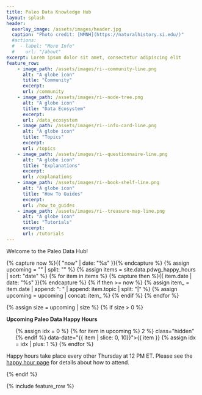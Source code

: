 ```yaml
---
title: Paleo Data Knowledge Hub
layout: splash
header:
  overlay_image: /assets/images/header.jpg
  caption: "Photo credit: [NMNH](https://naturalhistory.si.edu/)"
  #actions:
  #  - label: "More Info"
  #    url: "/about"
excerpt: Lorem ipsum dolor sit amet, consectetur adipiscing elit
feature_row:
    - image_path: /assets/images/ri--community-line.png
      alt: "A globe icon"
      title: "Community"
      excerpt: 
      url: /community
    - image_path: /assets/images/ri--node-tree.png
      alt: "A globe icon"
      title: "Data Ecosystem"
      excerpt: 
      url: /data_ecosystem
    - image_path: /assets/images/ri--info-card-line.png
      alt: "A globe icon"
      title: "Topics"
      excerpt: 
      url: /topics
    - image_path: /assets/images/ri--questionnaire-line.png
      alt: "A globe icon"
      title: "Explanations"
      excerpt: 
      url: /explanations
    - image_path: /assets/images/ri--book-shelf-line.png
      alt: "A globe icon"
      title: "How To Guides"
      excerpt: 
      url: /how_to_guides
    - image_path: /assets/images/ri--treasure-map-line.png
      alt: "A globe icon"
      title: "Tutorials"
      excerpt: 
      url: /tutorials
---
```


Welcome to the Paleo Data Hub!

{% capture now %}{{ "now" | date: "%s" }}{% endcapture %}
{% assign upcoming = "" | split: "" %}
{% assign items = site.data.pdwg_happy_hours | sort: "date" %}
{% for item in items %}
  {% capture then %}{{ item.date | date: "%s" }}{% endcapture %}
  {% if then >= now %}
    {% assign item_ = item.date | append: ": " | append: item.topic | split: "|" %}
    {% assign upcoming = upcoming | concat: item_ %}
  {% endif %}
{% endfor %}

{% assign size = upcoming | size %}
{% if size > 0 %}
  <div class="notice--info upcoming">
    <strong>Upcoming Paleo Data Happy Hours</strong>
    <ul>
    {% assign idx = 0 %}
    {% for item in upcoming %}
      <li{% if idx > 2 %} class="hidden"{% endif %} data-date="{{ item | slice: 0, 10}}">{{ item }}</li>
      {% assign idx = idx | plus: 1 %}
    {% endfor %}
    </ul>
    <p>Happy hours take place every other Thursday at 12 PM ET. Please see the 
    <a href="{{ '/community/pdwg-happy-hours' | relative_url }}">happy hour page</a> for details about how to attend.</p>
  </div>
{% endif %}

{% include feature_row %}
